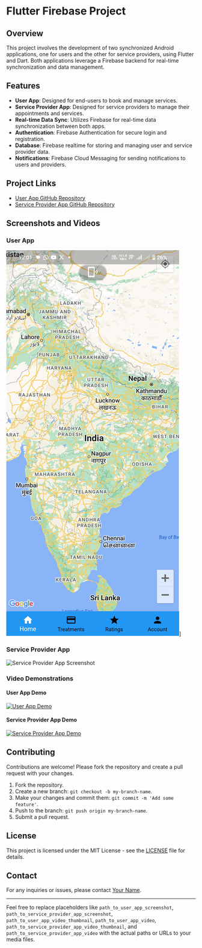 # Flutter Firebase Project

## Overview

This project involves the development of two synchronized Android applications, one for users and the other for service providers, using Flutter and Dart. Both applications leverage a Firebase backend for real-time synchronization and data management.

## Features

- **User App**: Designed for end-users to book and manage services.
- **Service Provider App**: Designed for service providers to manage their appointments and services.
- **Real-time Data Sync**: Utilizes Firebase for real-time data synchronization between both apps.
- **Authentication**: Firebase Authentication for secure login and registration.
- **Database**: Firebase realtime for storing and managing user and service provider data.
- **Notifications**: Firebase Cloud Messaging for sending notifications to users and providers.

## Project Links

- [User App GitHub Repository](https://github.com/aryadevesh/user_app)
- [Service Provider App GitHub Repository](https://github.com/aryadevesh/doctor_app)

## Screenshots and Videos

### User App

![User App Screenshot](https://github.com/aryadevesh/androidAppsImages/blob/main/Screenshot_20240618_120100.jpg)]

### Service Provider App

![Service Provider App Screenshot]((https://drive.google.com/uc?export=view&id=1wEAvmBiVjpzqoE-M-7nJSGncbpjvcZ60))

### Video Demonstrations

#### User App Demo

[![User App Demo](path_to_user_app_video_thumbnail)](path_to_user_app_video)

#### Service Provider App Demo

[![Service Provider App Demo](path_to_service_provider_app_video_thumbnail)](path_to_service_provider_app_video)

## Contributing

Contributions are welcome! Please fork the repository and create a pull request with your changes.

1. Fork the repository.
2. Create a new branch: `git checkout -b my-branch-name`.
3. Make your changes and commit them: `git commit -m 'Add some feature'`.
4. Push to the branch: `git push origin my-branch-name`.
5. Submit a pull request.

## License

This project is licensed under the MIT License - see the [LICENSE](LICENSE) file for details.

## Contact

For any inquiries or issues, please contact [Your Name](mailto:your.email@example.com).

---

Feel free to replace placeholders like `path_to_user_app_screenshot`, `path_to_service_provider_app_screenshot`, `path_to_user_app_video_thumbnail`, `path_to_user_app_video`, `path_to_service_provider_app_video_thumbnail`, and `path_to_service_provider_app_video` with the actual paths or URLs to your media files.
